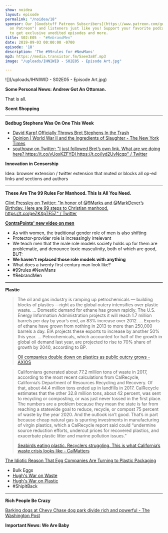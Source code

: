 ```yaml
---
show: noidea
layout: episode
permalink: "/noidea/18"
sponsor: Our [Goodstuff Patreon Subscribers](https://www.patreon.com/goodstuff "Goodstuff
  on Patreon") and listeners just like you! Support your favorite podcasts directly
  to get exclusive unedited episodes and more.
title: S02:E05 - "#RebrandMen"
date: 2019-09-03 00:00:00 -0700
episode: '18'
description: 'The #99rules for #NewMans'
mp3: https://media.transistor.fm/5aee3a8f.mp3
image: "/uploads/IHNIWID - S02E05 - Episode Art.jpg"

---
```

![](/uploads/IHNIWID - S02E05 - Episode Art.jpg)

**Some Personal News: Andrew Got An Ottoman.**

That is all.

**Scent Shopping**

***

**Bedbug Stephens Was On One This Week**

* [David Karpf Officially Throws Bret Stephens In the Trash](https://splinternews.com/gw-professor-officially-throws-bret-stephens-in-the-tra-1837640830)
* [Opinion | World War II and the Ingredients of Slaughter - The New York Times](https://www.nytimes.com/2019/08/30/opinion/world-war-ii-anniversary.html)
* [southpaw on Twitter: "I just followed Bret’s own link. What are we doing here? https://t.co/vUoxKZFYDI https://t.co/iyd2UvNcqp" / Twitter](https://twitter.com/nycsouthpaw/status/1167586059120758784)

**Innovation in Censorship**

Idea: browser extension / twitter extension that muted or blocks all op-ed links and sections and authors

***

**These Are The 99 Rules For Manhood. This Is All You Need.**

[Clint Pressley on Twitter: "In honor of ⁦@9Marks⁩ and ⁦@MarkDever⁩’s Birthday. Here are 99 steps to Christian manhood. https://t.co/geZKXpTE5Z" / Twitter](https://twitter.com/pastorclint/status/1166693431919501312)

[**ContraPoints' new video on men**](https://www.youtube.com/watch?v=S1xxcKCGljY&t=0s)

* As with women, the traditional gender role of men is also shifting
* Protector-provider role is increasingly irrelevant
* We teach men that the male role models society holds up for them are problematic, and denounce toxic masculinity, both of which are good, BUT:
* **We haven't replaced those role models with anything**
* What does a twenty first century man look like?
* #99rules #NewMans
* #RebrandMen

***

**Plastic**

> The oil and gas industry is ramping up petrochemicals — building blocks of plastics —right as the global outcry intensifies over plastic waste. ... Domestic demand for ethane has grown rapidly. The U.S. Energy Information Administration projects it will reach 1.7 million barrels per day by year’s end, an 83% increase over 2012. ... Exports of ethane have grown from nothing in 2013 to more than 250,000 barrels a day. EIA projects these exports to increase by another 50% this year. ... Petrochemicals, which accounted for half of the growth in global oil demand last year, are projected to rise to 70% share of growth by 2040, according to BP.
>
> [Oil companies double down on plastics as public outcry grows - AXIOS](https://www.axios.com/oil-companies-double-down-on-plastics-as-public-outcry-grows-1dcb68ce-5559-47e3-8745-a192a0a106e7.html)

> Californians generated about 77.2 million tons of waste in 2017, according to the most recent calculations from CalRecycle, California’s Department of Resources Recycling and Recovery. Of that, about 44.4 million tons ended up in landfills in 2017. CalRecycle estimates that the other 32.8 million tons, about 42 percent, was sent to recycling or composting, or was just never tossed in the first place. The numbers are a problem because they mean the state is far from reaching a statewide goal to reduce, recycle, or compost 75 percent of waste by the year 2020. And the outlook isn’t good. That’s in part because cheap natural gas is spurring investments in manufacturing of virgin plastics, which a CalRecycle report said could “undermine source reduction efforts, undercut prices for recovered plastics, and exacerbate plastic litter and marine pollution issues.”
>
> [Seabirds eating plastic. Recyclers struggling. This is what California’s waste crisis looks like - CalMatters](https://calmatters.org/projects/california-recycling-plastics-trash-waste-crisis/?utm_source=CALmatters+Newsletter&utm_campaign=1cfbc46d74-EMAIL_CAMPAIGN_2019_08_03&utm_medium=email&utm_term=0_faa7be558d-1cfbc46d74-150232425)

[The Idiotic Reason That Egg Companies Are Turning to Plastic Packaging](https://earther.gizmodo.com/the-idiotic-reason-that-egg-companies-are-turning-to-pl-1837713010)

* Bulk Eggs
* [Hugh's War on Waste](https://www.rivercottage.net/war-on-waste)
* [Hugh's War on Plastic](https://www.bbc.com/news/av/science-environment-48581673/hugh-fearnley-whittingstall-finds-uk-plastic-waste-abandoned-in-malaysia)
* #ShipItBack

***

**Rich People Be Crazy**

[Barking dogs at Chevy Chase dog park divide rich and powerful - The Washington Post](https://www.washingtonpost.com/local/no-excessive-barking-a-chevy-chase-dog-park-divides-the-rich-and-powerful/2019/08/27/0b9fd242-c4e5-11e9-9986-1fb3e4397be4_story.html)

**Important News: We Are Baby**